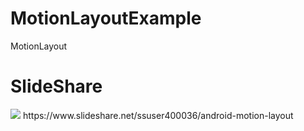 # MotionLayoutExample
MotionLayout

# SlideShare
<img src="https://user-images.githubusercontent.com/12404118/64078504-7e183100-cd16-11e9-95a4-57366da570ce.png" href="https://www.slideshare.net/ssuser400036/android-motion-layout"/>
https://www.slideshare.net/ssuser400036/android-motion-layout
